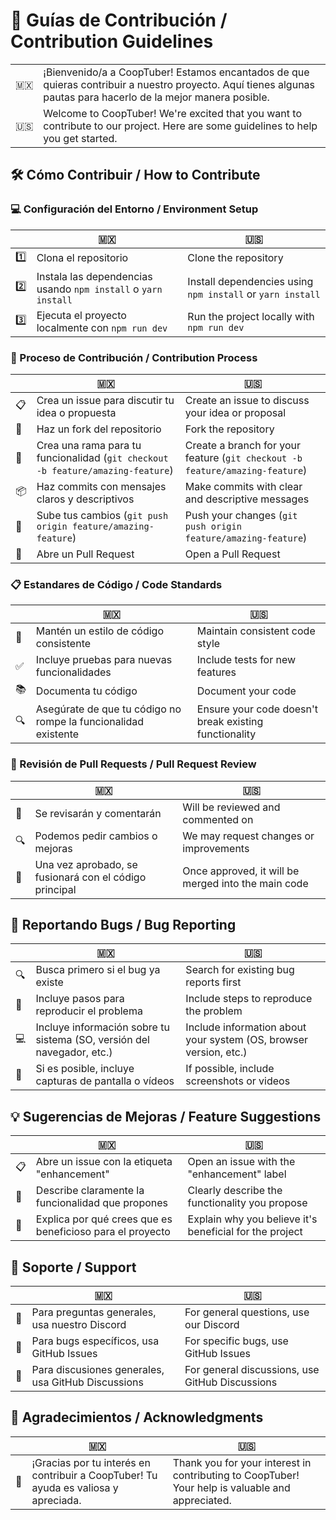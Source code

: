 # 🤝 Guías de Contribución / Contribution Guidelines

|||
| --- | --- |
| 🇲🇽 | ¡Bienvenido/a a CoopTuber! Estamos encantados de que quieras contribuir a nuestro proyecto. Aquí tienes algunas pautas para hacerlo de la mejor manera posible. |
| 🇺🇸 | Welcome to CoopTuber! We're excited that you want to contribute to our project. Here are some guidelines to help you get started. |

## 🛠️ Cómo Contribuir / How to Contribute

### 💻 Configuración del Entorno / Environment Setup

|| 🇲🇽 | 🇺🇸 |
| --- | --- | --- |
| 1️⃣ | Clona el repositorio | Clone the repository |
| 2️⃣ | Instala las dependencias usando `npm install` o `yarn install` | Install dependencies using `npm install` or `yarn install` |
| 3️⃣ | Ejecuta el proyecto localmente con `npm run dev` | Run the project locally with `npm run dev` |

### 📝 Proceso de Contribución / Contribution Process

|| 🇲🇽 | 🇺🇸 |
| --- | --- | --- |
| 📋 | Crea un issue para discutir tu idea o propuesta | Create an issue to discuss your idea or proposal |
| 🌱 | Haz un fork del repositorio | Fork the repository |
| 📝 | Crea una rama para tu funcionalidad (`git checkout -b feature/amazing-feature`) | Create a branch for your feature (`git checkout -b feature/amazing-feature`) |
| 📦 | Haz commits con mensajes claros y descriptivos | Make commits with clear and descriptive messages |
| 🚀 | Sube tus cambios (`git push origin feature/amazing-feature`) | Push your changes (`git push origin feature/amazing-feature`) |
| 🤝 | Abre un Pull Request | Open a Pull Request |

### 📋 Estandares de Código / Code Standards

|| 🇲🇽 | 🇺🇸 |
| --- | --- | --- |
| 💯 | Mantén un estilo de código consistente | Maintain consistent code style |
| ✅ | Incluye pruebas para nuevas funcionalidades | Include tests for new features |
| 📚 | Documenta tu código | Document your code |
| 🔍 | Asegúrate de que tu código no rompe la funcionalidad existente | Ensure your code doesn't break existing functionality |

### 📝 Revisión de Pull Requests / Pull Request Review

|| 🇲🇽 | 🇺🇸 |
| --- | --- | --- |
| 👀 | Se revisarán y comentarán | Will be reviewed and commented on |
| 🔍 | Podemos pedir cambios o mejoras | We may request changes or improvements |
| 🎉 | Una vez aprobado, se fusionará con el código principal | Once approved, it will be merged into the main code |

## 📢 Reportando Bugs / Bug Reporting

|| 🇲🇽 | 🇺🇸 |
| --- | --- | --- |
| 🔍 | Busca primero si el bug ya existe | Search for existing bug reports first |
| 🔄 | Incluye pasos para reproducir el problema | Include steps to reproduce the problem |
| 💻 | Incluye información sobre tu sistema (SO, versión del navegador, etc.) | Include information about your system (OS, browser version, etc.) |
| 📸 | Si es posible, incluye capturas de pantalla o vídeos | If possible, include screenshots or videos |

## 💡 Sugerencias de Mejoras / Feature Suggestions

|| 🇲🇽 | 🇺🇸 |
| --- | --- | --- |
| 📋 | Abre un issue con la etiqueta "enhancement" | Open an issue with the "enhancement" label |
| 📝 | Describe claramente la funcionalidad que propones | Clearly describe the functionality you propose |
| 🎯 | Explica por qué crees que es beneficioso para el proyecto | Explain why you believe it's beneficial for the project |

## 🤝 Soporte / Support

|| 🇲🇽 | 🇺🇸 |
| --- | --- | --- |
| 💬 | Para preguntas generales, usa nuestro Discord | For general questions, use our Discord |
| 🐛 | Para bugs específicos, usa GitHub Issues | For specific bugs, use GitHub Issues |
| 💬 | Para discusiones generales, usa GitHub Discussions | For general discussions, use GitHub Discussions |

## 🎉 Agradecimientos / Acknowledgments

|| 🇲🇽 | 🇺🇸 |
| --- | --- | --- |
| 🌟 | ¡Gracias por tu interés en contribuir a CoopTuber! Tu ayuda es valiosa y apreciada. | Thank you for your interest in contributing to CoopTuber! Your help is valuable and appreciated. |